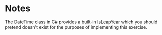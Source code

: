 # Notes

The DateTime class in C# provides a built-in [IsLeapYear](https://docs.microsoft.com/en-us/dotnet/api/system.datetime.isleapyear)
which you should pretend doesn't exist for the purposes of implementing this exercise.

